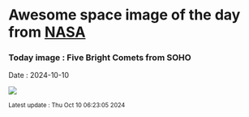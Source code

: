 
# Awesome space image of the day from [NASA](https://api.nasa.gov/)

### Today image : Five Bright Comets from SOHO
Date : 2024-10-10

![](https://apod.nasa.gov/apod/image/2410/SohoKy3_1024.jpg)

<small>Latest update : Thu Oct 10 06:23:05 2024</small>
        